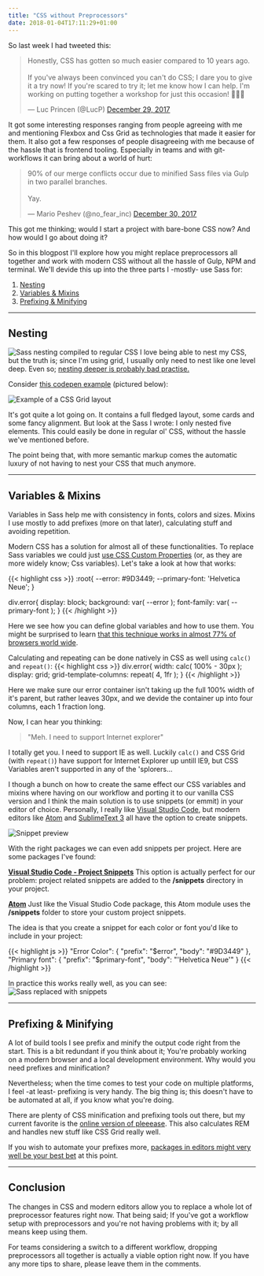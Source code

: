 ```yaml
---
title: "CSS without Preprocessors"
date: 2018-01-04T17:11:29+01:00
---
```


So last week I had tweeted this:

<blockquote class="twitter-tweet" data-lang="en"><p lang="en" dir="ltr">Honestly, CSS has gotten so much easier compared to 10 years ago. <br><br>If you&#39;ve always been convinced you can&#39;t do CSS; I dare you to give it a try now! If you&#39;re scared to try it; let me know how I can help. I&#39;m working on putting together a workshop for just this occasion! 😬🔥🔥</p>&mdash; Luc Princen (@LucP) <a href="https://twitter.com/LucP/status/946838199556558848?ref_src=twsrc%5Etfw">December 29, 2017</a></blockquote>
<script async src="https://platform.twitter.com/widgets.js" charset="utf-8"></script>

It got some interesting responses ranging from people agreeing with me and mentioning Flexbox and Css Grid as technologies that made it easier for them. It also got a few responses of people disagreeing with me because of the hassle that is frontend tooling. Especially in teams and with git-workflows it can bring about a world of hurt:

<blockquote class="twitter-tweet" data-conversation="none" data-lang="en"><p lang="en" dir="ltr">90% of our merge conflicts occur due to minified Sass files via Gulp in two parallel branches.<br><br>Yay.</p>&mdash; Mario Peshev (@no_fear_inc) <a href="https://twitter.com/no_fear_inc/status/947177734861619200?ref_src=twsrc%5Etfw">December 30, 2017</a></blockquote>
<script async src="https://platform.twitter.com/widgets.js" charset="utf-8"></script>

This got me thinking; would I start a project with bare-bone CSS now? And how would I go about doing it? 

So in this blogpost I'll explore how you might replace preprocessors all together and work with modern CSS without all the hassle of Gulp, NPM and terminal. We'll devide this up into the three parts I -mostly- use Sass for:

1. [Nesting](#nesting)
2. [Variables & Mixins](#variables-mixins)
3. [Prefixing & Minifying](#prefixing-minifying)

---

## Nesting

![Sass nesting compiled to regular CSS](/images/sass.png)
I love being able to nest my CSS, but the truth is; since I'm using grid, I usually only need to nest like one level deep. Even so; [nesting deeper is probably bad practise.](https://css-tricks.com/forums/topic/sass-best-practices-nesting-more-than-3-levels-deep/)

Consider [this codepen example](https://codepen.io/lucprincen/full/NXadKO/) (pictured below):

![Example of a CSS Grid layout](/images/layout.png)

It's got quite a lot going on. It contains a full fledged layout, some cards and some fancy alignment. But look at the Sass I wrote: I only nested five elements. This could easily be done in regular ol' CSS, without the hassle we've mentioned before. 

The point being that, with more semantic markup comes the automatic luxury of not having to nest your CSS that much anymore.

---

## Variables & Mixins

Variables in Sass help me with consistency in fonts, colors and sizes. Mixins I use mostly to add prefixes (more on that later), calculating stuff and avoiding repetition.

Modern CSS has a solution for almost all of these functionalities. To replace Sass variables we could just [use CSS Custom Properties](https://developer.mozilla.org/en-US/docs/Web/CSS/Using_CSS_variables) (or, as they are more widely know; Css variables). Let's take a look at how that works:

{{< highlight css >}}
:root{
  --error: #9D3449;
  --primary-font: 'Helvetica Neue';
}
    
div.error{
  display: block;
  background: var( --error );
  font-family: var( --primary-font );
}
{{< /highlight >}}

Here we see how you can define global variables and how to use them. You might be surprised to learn [that this technique works in almost 77% of browsers world wide](https://caniuse.com/#search=css%20variables).

Calculating and repeating can be done natively in CSS as well using `calc()` and `repeat()`:
{{< highlight css >}}
div.error{
    width: calc( 100% - 30px );
    display: grid;
    grid-template-columns: repeat( 4, 1fr );
}
{{< /highlight >}}

Here we make sure our error container isn't taking up the full 100% width of it's parent, but rather leaves 30px, and we devide the container up into four columns, each 1 fraction long.

Now, I can hear you thinking:

> "Meh. I need to support Internet explorer"

I totally get you. I need to support IE as well. Luckily `calc()` and CSS Grid (with `repeat()`) have support for Internet Explorer up untill IE9, but CSS Variables aren't supported in any of the 'splorers... 

I though a bunch on how to create the same effect our CSS variables and mixins where having on our workflow and porting it to our vanilla CSS version and I think the main solution is to use snippets (or emmit) in your editor of choice. Personally, I really like [Visual Studio Code](https://code.visualstudio.com/), but modern editors like [Atom](https://atom.io/) and [SublimeText 3](https://www.sublimetext.com/3) all have the option to create snippets.

![Snippet preview](/images/snippets.gif)

With the right packages we can even add snippets per project. Here are some packages I've found:

**[Visual Studio Code - Project Snippets](https://marketplace.visualstudio.com/items?itemName=rebornix.project-snippets)**
This option is actually perfect for our problem: project related snippets are added to the __/snippets__ directory in your project.

**[Atom](https://atom.io/packages/modular-snippets)**
Just like the Visual Studio Code package, this Atom module uses the __/snippets__ folder to store your custom project snippets. 

The idea is that you create a snippet for each color or font you'd like to include in your project:

{{< highlight js >}}
    "Error Color": {
		"prefix": "$error",
		"body": "#9D3449"
	},
    "Primary font": {
		"prefix": "$primary-font",
		"body": "'Helvetica Neue'"
	}
{{< /highlight >}}

In practice this works really well, as you can see:
![Sass replaced with snippets](/images/sass-replace.gif)


---

## Prefixing & Minifying
A lot of build tools I see prefix and minify the output code right from the start. This is a bit redundant if you think about it; You're probably working on a modern browser and a local development environment. Why would you need prefixes and minification?

Nevertheless; when the time comes to test your code on multiple platforms, I feel -at least- prefixing is very handy. The big thing is; this doesn't have to be automated at all, if you know what you're doing. 

There are plenty of CSS minification and prefixing tools out there, but my current favorite is the [online version of pleeease](http://pleeease.io/play/). This also calculates REM and handles new stuff like CSS Grid really well. 

If you wish to automate your prefixes more, [packages in editors might very well be your best bet](https://marketplace.visualstudio.com/items?itemName=mrmlnc.vscode-autoprefixer) at this point.

---

## Conclusion

The changes in CSS and modern editors allow you to replace a whole lot of preprocessor features right now. That being said; If you've got a workflow setup with preprocessors and you're not having problems with it; by all means keep using them. 

For teams considering a switch to a different workflow, dropping preprocessors all together is actually a viable option right now. If you have any more tips to share, please leave them in the comments. 




